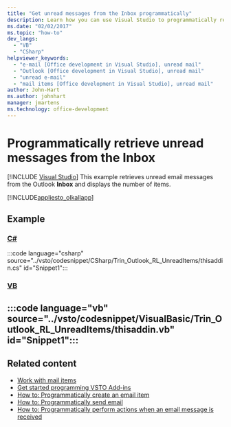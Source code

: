 ```yaml
---
title: "Get unread messages from the Inbox programmatically"
description: Learn how you can use Visual Studio to programmatically retrieve unread messages from your Inbox in Microsoft Outlook.
ms.date: "02/02/2017"
ms.topic: "how-to"
dev_langs:
  - "VB"
  - "CSharp"
helpviewer_keywords:
  - "e-mail [Office development in Visual Studio], unread mail"
  - "Outlook [Office development in Visual Studio], unread mail"
  - "unread e-mail"
  - "mail items [Office development in Visual Studio], unread mail"
author: John-Hart
ms.author: johnhart
manager: jmartens
ms.technology: office-development
---
```

# Programmatically retrieve unread messages from the Inbox

 [!INCLUDE [Visual Studio](~/includes/applies-to-version/vs-windows-only.md)]
  This example retrieves unread email messages from the Outlook **Inbox** and displays the number of items.

 [!INCLUDE[appliesto_olkallapp](../vsto/includes/appliesto-olkallapp-md.md)]

## Example

 ### [C#](#tab/csharp)
 :::code language="csharp" source="../vsto/codesnippet/CSharp/Trin_Outlook_RL_UnreadItems/thisaddin.cs" id="Snippet1":::

 ### [VB](#tab/vb)
 :::code language="vb" source="../vsto/codesnippet/VisualBasic/Trin_Outlook_RL_UnreadItems/thisaddin.vb" id="Snippet1":::
 ---

## Related content
- [Work with mail items](../vsto/working-with-mail-items.md)
- [Get started programming VSTO Add-ins](../vsto/getting-started-programming-vsto-add-ins.md)
- [How to: Programmatically create an email item](../vsto/how-to-programmatically-create-an-e-mail-item.md)
- [How to: Programmatically send email](../vsto/how-to-programmatically-send-e-mail-programmatically.md)
- [How to: Programmatically perform actions when an email message is received](../vsto/how-to-programmatically-perform-actions-when-an-e-mail-message-is-received.md)
